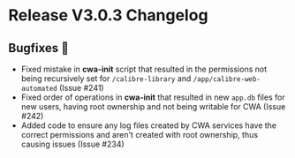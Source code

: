 # Release V3.0.3 Changelog

## Bugfixes 🐛
- Fixed mistake in **cwa-init** script that resulted in the permissions not being recursively set for `/calibre-library` and `/app/calibre-web-automated` (Issue #241)
- Fixed order of operations in **cwa-init** that resulted in new `app.db` files for new users, having root ownership and not being writable for CWA  (Issue #242)
- Added code to ensure any log files created by CWA services have the correct permissions and aren't created with root ownership, thus causing issues (Issue #234)